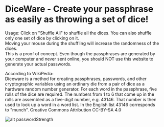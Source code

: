# DiceWare - Create your passphrase as easily as throwing a set of dice!
  
Usage: Click on "Shuffle All" to shuffle all the dices. You can also shuffle only one set of dice by clicking on it.  
Moving your mouse during the shuffling will increase the randomness of the dices.  
This is a proof of concept. Even though the passphrases are generated by your computer and never sent online, you should NOT use this website to generate your actual passwords.  

According to WikiPedia:  
Diceware is a method for creating passphrases, passwords, and other cryptographic variables using an ordinary die from a pair of dice as a hardware random number generator. For each word in the passphrase, five rolls of the dice are required. The numbers from 1 to 6 that come up in the rolls are assembled as a five-digit number, e.g. 43146. That number is then used to look up a word in a word list. In the English list 43146 corresponds to "munch". 
Creative Commons Attribution CC-BY-SA 4.0
    
![alt passwordStrength](http://diceware.bonduel.net/img/password_strength.png)